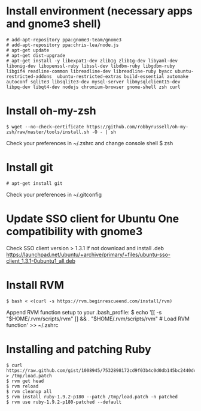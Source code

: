 # Install environment (necessary apps and gnome3 shell)
    # add-apt-repository ppa:gnome3-team/gnome3
    # add-apt-repository ppa:chris-lea/node.js
    # apt-get update
    # apt-get dist-upgrade
    # apt-get install -y libexpat1-dev zlib1g zlib1g-dev libyaml-dev libonig-dev libopenssl-ruby libssl-dev libdbm-ruby libgdbm-ruby libgif4 readline-common libreadline-dev libreadline-ruby byacc ubuntu-restricted-addons  ubuntu-restricted-extras build-essential automake autoconf sqlite3 libsqlite3-dev mysql-server libmysqlclient15-dev libpq-dev libqt4-dev nodejs chromium-browser gnome-shell zsh curl

# Install oh-my-zsh
    $ wget --no-check-certificate https://github.com/robbyrussell/oh-my-zsh/raw/master/tools/install.sh -O - | sh

Check your preferences in ~/.zshrc and change console shell
    $ zsh

# Install git
    # apt-get install git

Check your preferences in ~/.gitconfig

# Update SSO client for Ubuntu One compatibility with gnome3
Check SSO client version > 1.3.1
If not download and install .deb 
https://launchpad.net/ubuntu/+archive/primary/+files/ubuntu-sso-client_1.3.1-0ubuntu1_all.deb

# Install RVM
    $ bash < <(curl -s https://rvm.beginrescueend.com/install/rvm)

Append RVM function setup to your .bash_profile:
    $ echo '[[ -s "$HOME/.rvm/scripts/rvm" ]] && . "$HOME/.rvm/scripts/rvm" # Load RVM function' >> ~/.zshrc

# Installing and patching Ruby
    $ curl https://raw.github.com/gist/1008945/7532898172cd9f03b4c0d0db145bc2440dcbb2f6/load.patch > /tmp/load.patch
    $ rvm get head
    $ rvm reload
    $ rvm cleanup all
    $ rvm install ruby-1.9.2-p180 --patch /tmp/load.patch -n patched
    $ rvm use ruby-1.9.2-p180-patched --default

